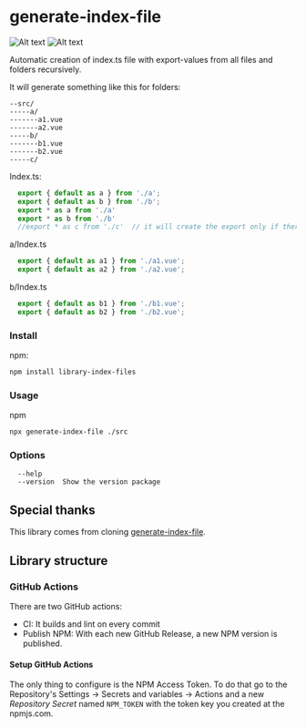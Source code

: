 # generate-index-file
![Alt text](https://github.com/melenaos/library-index-files/actions/workflows/publish_npm.yml/badge.svg)
![Alt text](https://github.com/melenaos/library-index-files/actions/workflows/main.yml/badge.svg)


Automatic creation of index.ts file with export-values from all files and folders recursively.  


It will generate something like this for folders:
```
--src/
-----a/
-------a1.vue
-------a2.vue
-----b/
-------b1.vue
-------b2.vue
-----c/
```
Index.ts:
```ts
  export { default as a } from './a';
  export { default as b } from './b';
  export * as a from './a' 
  export * as b from './b' 
  //export * as c from './c'  // it will create the export only if there are files in it
```

a/Index.ts
```ts
  export { default as a1 } from './a1.vue';
  export { default as a2 } from './a2.vue';
```

b/Index.ts
```ts
  export { default as b1 } from './b1.vue';
  export { default as b2 } from './b2.vue';
```

### Install
npm:
```bash
npm install library-index-files
```

### Usage
npm
```bash
npx generate-index-file ./src
```


### Options
```
  --help
  --version  Show the version package
```

## Special thanks
This library comes from cloning [generate-index-file](https://github.com/GiancarlosIO/generate-index-file).

## Library structure

### GitHub Actions
There are two GitHub actions:
- CI: It builds and lint on every commit
- Publish NPM: With each new GitHub Release, a new NPM version is published.

#### Setup GitHub Actions
The only thing to configure is the NPM Access Token.
To do that go to the Repository's Settings -> Secrets and variables -> Actions and a new *Repository Secret* named `NPM_TOKEN` with the token key you created at the npmjs.com.
